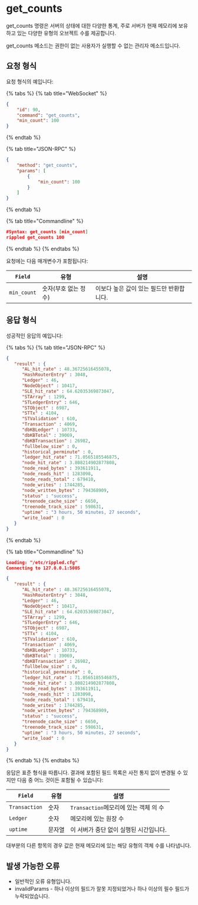 # get\_counts

get\_counts 명령은 서버의 상태에 대한 다양한 통계, 주로 서버가 현재 메모리에 보유하고 있는 다양한 유형의 오브젝트 수를 제공합니다.

get\_counts 메소드는 권한이 없는 사용자가 실행할 수 없는 관리자 메소드입니다.

## 요청 형식

요청 형식의 예입니다:

{% tabs %}
{% tab title="WebSocket" %}
```json
{
    "id": 90,
    "command": "get_counts",
    "min_count": 100
}
```
{% endtab %}

{% tab title="JSON-RPC" %}
```json
{
    "method": "get_counts",
    "params": [
        {
            "min_count": 100
        }
    ]
}
```
{% endtab %}

{% tab title="Commandline" %}
```json
#Syntax: get_counts [min_count]
rippled get_counts 100
```
{% endtab %}
{% endtabs %}

요청에는 다음 매개변수가 포함됩니다:

| `Field`     | 유형           | 설명                      |
| ----------- | ------------ | ----------------------- |
| `min_count` | 숫자(부호 없는 정수) | 이보다 높은 값이 있는 필드만 반환합니다. |

## 응답 형식

성공적인 응답의 예입니다:

{% tabs %}
{% tab title="JSON-RPC" %}
```json
{
   "result" : {
      "AL_hit_rate" : 48.36725616455078,
      "HashRouterEntry" : 3048,
      "Ledger" : 46,
      "NodeObject" : 10417,
      "SLE_hit_rate" : 64.62035369873047,
      "STArray" : 1299,
      "STLedgerEntry" : 646,
      "STObject" : 6987,
      "STTx" : 4104,
      "STValidation" : 610,
      "Transaction" : 4069,
      "dbKBLedger" : 10733,
      "dbKBTotal" : 39069,
      "dbKBTransaction" : 26982,
      "fullbelow_size" : 0,
      "historical_perminute" : 0,
      "ledger_hit_rate" : 71.0565185546875,
      "node_hit_rate" : 3.808214902877808,
      "node_read_bytes" : 393611911,
      "node_reads_hit" : 1283098,
      "node_reads_total" : 679410,
      "node_writes" : 1744285,
      "node_written_bytes" : 794368909,
      "status" : "success",
      "treenode_cache_size" : 6650,
      "treenode_track_size" : 598631,
      "uptime" : "3 hours, 50 minutes, 27 seconds",
      "write_load" : 0
   }
}
```
{% endtab %}

{% tab title="Commandline" %}
```json
Loading: "/etc/rippled.cfg"
Connecting to 127.0.0.1:5005

{
   "result" : {
      "AL_hit_rate" : 48.36725616455078,
      "HashRouterEntry" : 3048,
      "Ledger" : 46,
      "NodeObject" : 10417,
      "SLE_hit_rate" : 64.62035369873047,
      "STArray" : 1299,
      "STLedgerEntry" : 646,
      "STObject" : 6987,
      "STTx" : 4104,
      "STValidation" : 610,
      "Transaction" : 4069,
      "dbKBLedger" : 10733,
      "dbKBTotal" : 39069,
      "dbKBTransaction" : 26982,
      "fullbelow_size" : 0,
      "historical_perminute" : 0,
      "ledger_hit_rate" : 71.0565185546875,
      "node_hit_rate" : 3.808214902877808,
      "node_read_bytes" : 393611911,
      "node_reads_hit" : 1283098,
      "node_reads_total" : 679410,
      "node_writes" : 1744285,
      "node_written_bytes" : 794368909,
      "status" : "success",
      "treenode_cache_size" : 6650,
      "treenode_track_size" : 598631,
      "uptime" : "3 hours, 50 minutes, 27 seconds",
      "write_load" : 0
   }
}
```
{% endtab %}
{% endtabs %}

응답은 표준 형식을 따릅니다. 결과에 포함된 필드 목록은 사전 통지 없이 변경될 수 있지만 다음 중 어느 것이든 포함될 수 있습니다:

| `Field`       | 유형  | 설명                          |
| ------------- | --- | --------------------------- |
| `Transaction` | 숫자  | `Transaction`메모리에 있는 객체 의 수 |
| `Ledger`      | 숫자  | 메모리에 있는 원장 수                |
| `uptime`      | 문자열 | 이 서버가 중단 없이 실행된 시간입니다.      |

대부분의 다른 항목의 경우 값은 현재 메모리에 있는 해당 유형의 객체 수를 나타냅니다.

## 발생 가능한 오류

* 일반적인 오류 유형입니다.
* invalidParams - 하나 이상의 필드가 잘못 지정되었거나 하나 이상의 필수 필드가 누락되었습니다.
